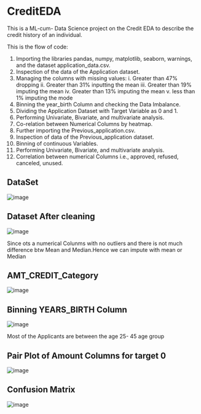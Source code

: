 # CreditEDA
This is a ML-cum- Data Science project on the Credit EDA to describe the credit history of an individual.

This is the flow of code:
1) Importing the libraries pandas, numpy, matplotlib, seaborn, warnings, and the dataset application_data.csv.
2) Inspection of the data of the Application dataset.
3) Managing the columns with missing values:
     i. Greater than 47%    dropping
    ii. Greater than 31%   inputting the mean
   iii. Greater than 19%   imputing the mean
    iv. Greater than 13%   imputing the mean
     v. less than 1%       imputing the mode
4) Binning the year_birth Column and checking the Data Imbalance.
5) Dividing the Application Dataset with Target Variable as 0 and 1.
6) Performing Univariate, Bivariate, and multivariate analysis.
7) Co-relation between Numerical Columns by heatmap.
8) Further importing the Previous_application.csv.
9) Inspection of data of the Previous_application dataset.
10) Binning of continuous Variables.
11) Performing Univariate, Bivariate, and multivariate analysis.
12) Correlation between numerical Columns i.e., approved, refused, canceled, unused.

## DataSet
![image](https://github.com/user-attachments/assets/219cdef9-1c0b-4254-b58e-f41279827fdc)

## Dataset After cleaning
![image](https://github.com/user-attachments/assets/4e82da20-d216-4b65-932c-f19f59645383)

Since ots a numerical Colunms with no outliers and there is not much difference btw Mean and Median.Hence we can impute with mean or Median

## AMT_CREDIT_Category
![image](https://github.com/user-attachments/assets/92d9c371-155c-4057-8468-d82764a9b2d1)

## Binning YEARS_BIRTH Column
![image](https://github.com/user-attachments/assets/392d71b7-f746-4590-87b4-3a44d1b96f3e)

Most of the Applicants are between the age 25- 45 age group

## Pair Plot of Amount Columns for target 0
![image](https://github.com/user-attachments/assets/77e1880f-67bd-4ffa-8176-7f74db576be7)

## Confusion Matrix
![image](https://github.com/user-attachments/assets/a55d951f-a7e9-4760-a3d1-074b143e264b)

